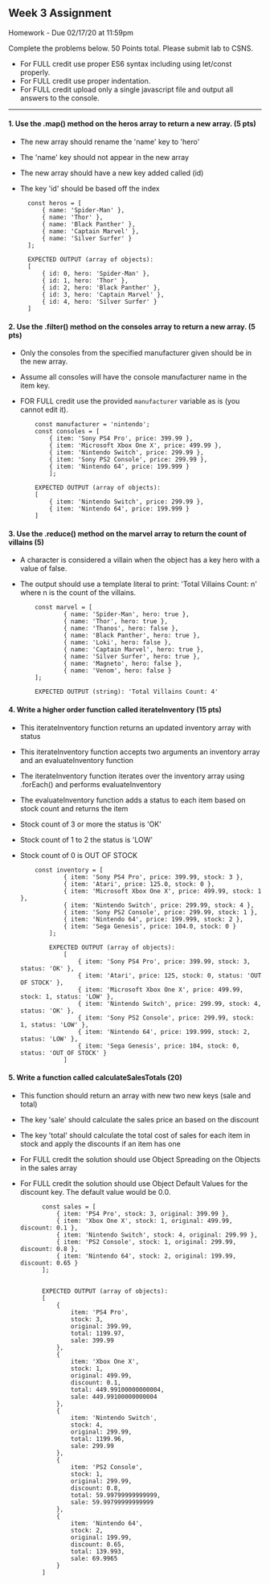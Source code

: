 ## Week 3 Assignment

Homework - Due 02/17/20 at 11:59pm<br/>

Complete the problems below. 50 Points total. Please submit lab to CSNS.

-   For FULL credit use proper ES6 syntax including using let/const properly.
-   For FULL credit use proper indentation.
-   For FULL credit upload only a single javascript file and output all answers to the console.

<hr/>

#### 1. Use the .map() method on the heros array to return a new array. (5 pts)
-   The new array should rename the 'name' key to 'hero'
-   The 'name' key should not appear in the new array
-   The new array should have a new key added called (id)
-   The key 'id' should be based off the index

          const heros = [
              { name: 'Spider-Man' },
              { name: 'Thor' },
              { name: 'Black Panther' },
              { name: 'Captain Marvel' },
              { name: 'Silver Surfer' }
          ];

          EXPECTED OUTPUT (array of objects):
          [
              { id: 0, hero: 'Spider-Man' },
              { id: 1, hero: 'Thor' },
              { id: 2, hero: 'Black Panther' },
              { id: 3, hero: 'Captain Marvel' },
              { id: 4, hero: 'Silver Surfer' }
          ]

#### 2. Use the .filter() method on the consoles array to return a new array. (5 pts)
-   Only the consoles from the specified manufacturer given should be in the new array.
-   Assume all consoles will have the console manufacturer name in the item key.
-   FOR FULL credit use the provided `manufacturer` variable as is (you cannot edit it).

            const manufacturer = 'nintendo';
            const consoles = [
                { item: 'Sony PS4 Pro', price: 399.99 },
                { item: 'Microsoft Xbox One X', price: 499.99 },
                { item: 'Nintendo Switch', price: 299.99 },
                { item: 'Sony PS2 Console', price: 299.99 },
                { item: 'Nintendo 64', price: 199.999 }
                ];

            EXPECTED OUTPUT (array of objects):
            [
                { item: 'Nintendo Switch', price: 299.99 },
                { item: 'Nintendo 64', price: 199.999 }
            ]

#### 3. Use the .reduce() method on the marvel array to return the count of villains (5)
-   A character is considered a villain when the object has a key hero with a value of false.
-   The output should use a template literal to print: 'Total Villains Count: n' where n is the count of the villains.

            const marvel = [
                    { name: 'Spider-Man', hero: true },
                    { name: 'Thor', hero: true },
                    { name: 'Thanos', hero: false },
                    { name: 'Black Panther', hero: true },
                    { name: 'Loki', hero: false },
                    { name: 'Captain Marvel', hero: true },
                    { name: 'Silver Surfer', hero: true },
                    { name: 'Magneto', hero: false },
                    { name: 'Venom', hero: false }
            ];

            EXPECTED OUTPUT (string): 'Total Villains Count: 4'

#### 4. Write a higher order function called iterateInventory (15 pts)
-   This iterateInventory function returns an updated inventory array with status
-   This iterateInventory function accepts two arguments an inventory array and an evaluateInventory function
-   The iterateInventory function iterates over the inventory array using .forEach() and performs evaluateInventory
-   The evaluateInventory function adds a status to each item based on stock count and returns the item
-   Stock count of 3 or more the status is 'OK'
-   Stock count of 1 to 2 the status is 'LOW'
-   Stock count of 0 is OUT OF STOCK

            const inventory = [
                    { item: 'Sony PS4 Pro', price: 399.99, stock: 3 },
                    { item: 'Atari', price: 125.0, stock: 0 },
                    { item: 'Microsoft Xbox One X', price: 499.99, stock: 1 },
                    { item: 'Nintendo Switch', price: 299.99, stock: 4 },
                    { item: 'Sony PS2 Console', price: 299.99, stock: 1 },
                    { item: 'Nintendo 64', price: 199.999, stock: 2 },
                    { item: 'Sega Genesis', price: 104.0, stock: 0 }
                ];

                EXPECTED OUTPUT (array of objects):
                    [
                        { item: 'Sony PS4 Pro', price: 399.99, stock: 3, status: 'OK' },
                        { item: 'Atari', price: 125, stock: 0, status: 'OUT OF STOCK' },
                        { item: 'Microsoft Xbox One X', price: 499.99, stock: 1, status: 'LOW' },
                        { item: 'Nintendo Switch', price: 299.99, stock: 4, status: 'OK' },
                        { item: 'Sony PS2 Console', price: 299.99, stock: 1, status: 'LOW' },
                        { item: 'Nintendo 64', price: 199.999, stock: 2, status: 'LOW' },
                        { item: 'Sega Genesis', price: 104, stock: 0, status: 'OUT OF STOCK' }
                    ]

#### 5. Write a function called calculateSalesTotals (20)
- This function should return an array with new two new keys (sale and total)
- The key 'sale' should calculate the sales price an based on the discount
- The key 'total' should calculate the total cost of sales for each item in stock and apply the discounts if an item has one
- For FULL credit the solution should use Object Spreading on the Objects in the sales array
- For FULL credit the solution should use Object Default Values for the discount key. The default value would be 0.0.

            const sales = [
                { item: 'PS4 Pro', stock: 3, original: 399.99 },
                { item: 'Xbox One X', stock: 1, original: 499.99, discount: 0.1 },
                { item: 'Nintendo Switch', stock: 4, original: 299.99 },
                { item: 'PS2 Console', stock: 1, original: 299.99, discount: 0.8 },
                { item: 'Nintendo 64', stock: 2, original: 199.99, discount: 0.65 }
            ];


            EXPECTED OUTPUT (array of objects):
            [
                {
                    item: 'PS4 Pro',
                    stock: 3,
                    original: 399.99,
                    total: 1199.97,
                    sale: 399.99
                },
                {
                    item: 'Xbox One X',
                    stock: 1,
                    original: 499.99,
                    discount: 0.1,
                    total: 449.99100000000004,
                    sale: 449.99100000000004
                },
                {
                    item: 'Nintendo Switch',
                    stock: 4,
                    original: 299.99,
                    total: 1199.96,
                    sale: 299.99
                },
                {
                    item: 'PS2 Console',
                    stock: 1,
                    original: 299.99,
                    discount: 0.8,
                    total: 59.99799999999999,
                    sale: 59.99799999999999
                },
                {
                    item: 'Nintendo 64',
                    stock: 2,
                    original: 199.99,
                    discount: 0.65,
                    total: 139.993,
                    sale: 69.9965
                }
            ]
